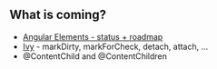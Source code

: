 ## What is coming?

* [Angular Elements - status + roadmap](https://github.com/angular/angular/issues/20891)
* [Ivy](https://github.com/angular/angular/blob/master/packages/core/src/render3/STATUS.md) - markDirty, markForCheck, detach, attach, ...</a>
* @ContentChild and @ContentChildren
